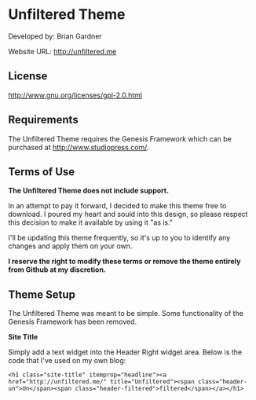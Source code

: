 # Unfiltered Theme

Developed by: Brian Gardner

Website URL: http://unfiltered.me

## License

http://www.gnu.org/licenses/gpl-2.0.html

## Requirements

The Unfiltered Theme requires the Genesis Framework which can be purchased at http://www.studiopress.com/.

## Terms of Use

**The Unfiltered Theme does not include support.**

In an attempt to pay it forward, I decided to make this theme free to download. I poured my heart and sould into this design, so please respect this decision to make it available by using it "as is."

I'll be updating this theme frequently, so it's up to you to identify any changes and apply them on your own.

**I reserve the right to modify these terms or remove the theme entirely from Github at my discretion.**

## Theme Setup

The Unfiltered Theme was meant to be simple. Some functionality of the Genesis Framework has been removed.

**Site Title**

Simply add a text widget into the Header Right widget area. Below is the code that I've used on my own blog:

```
<h1 class="site-title" itemprop="headline"><a href="http://unfiltered.me/" title="Unfiltered"><span class="header-un">Un</span><span class="header-filtered">filtered</span></a></h1>
```